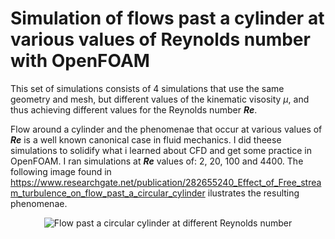 <h1>Simulation of flows past a cylinder at various values of Reynolds number with OpenFOAM</h1>

This set of simulations consists of 4 simulations that use the same geometry and mesh, but different values of the kinematic visosity $\mu$\, and thus achieving different values for the Reynolds number <strong><em>Re</em></strong>.

Flow around a cylinder and the phenomenae that occur at various values of <strong><em>Re</em></strong> is a well known canonical case in fluid mechanics. I did theese simulations to solidify what i learned about CFD and get some practice in OpenFOAM. I ran simulations at <strong><em>Re</em></strong> values of: 2, 20, 100 and 4400. The following image found in https://www.researchgate.net/publication/282655240_Effect_of_Free_stream_turbulence_on_flow_past_a_circular_cylinder ilustrates the resulting phenomenae.

<p align="center">
  <img src="https://github.com/Pavlord98/OpenFOAM-simulations/blob/main/Flow%20past%20a%20circular%20cylinder/1-Flow-past-a-circular-cylinder-at-different-Reynolds-number.png" alt="Flow past a circular cylinder at different Reynolds number"/>
</p>


